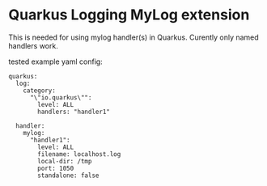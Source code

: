 
# Quarkus Logging MyLog extension

This is needed for using mylog handler(s) in Quarkus.
Curently only named handlers work.

tested example yaml config:

    quarkus:
      log:
        category:
          "\"io.quarkus\"":
            level: ALL
            handlers: "handler1"

      handler:
        mylog:
          "handler1":
            level: ALL
            filename: localhost.log
            local-dir: /tmp
            port: 1050
            standalone: false
